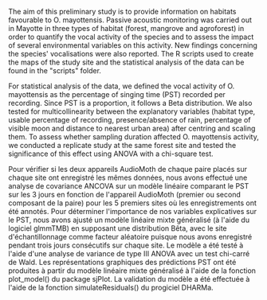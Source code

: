 The aim of this preliminary study is to provide information on habitats favourable to O. mayottensis. Passive acoustic monitoring was carried out in Mayotte in three types of habitat (forest, mangrove and agroforest) in order to quantify the vocal activity of the species and to assess the impact of several environmental variables on this activity. New findings concerning the species' vocalisations were also reported. The R scripts used to create the maps of the study site and the statistical analysis of the data can be found in the "scripts" folder.

For statistical analysis of the data, we defined the vocal activity of O. mayottensis as the percentage of singing time (PST) recorded per recording. Since PST is a proportion, it follows a Beta distribution. We also tested for multicollinearity between the explanatory variables (habitat type, usable percentage of recording, presence/absence of rain, percentage of visible moon and distance to nearest urban area) after centring and scaling them. To assess whether sampling duration affected O. mayottensis activity, we conducted a replicate study at the same forest site and tested the significance of this effect using ANOVA with a chi-square test.

Pour vérifier si les deux appareils AudioMoth de chaque paire placés sur chaque site ont enregistré les mêmes données, nous avons effectué une analyse de covariance 
ANCOVA sur un modèle linéaire comparant le PST sur les 3 jours en fonction de l'appareil AudioMoth (premier ou second composant de la paire) pour les 5 premiers sites 
où les enregistrements ont été annotés. Pour déterminer l'importance de nos variables explicatives sur le PST, nous avons ajusté un modèle linéaire mixte généralisé 
(à l'aide du logiciel glmmTMB) en supposant une distribution Bêta, avec le site d'échantillonnage comme facteur aléatoire puisque nous avons enregistré pendant trois 
jours consécutifs sur chaque site. Le modèle a été testé à l'aide d'une analyse de variance de type III ANOVA avec un test chi-carré de Wald. Les représentations 
graphiques des prédictions PST ont été produites à partir du modèle linéaire mixte généralisé à l'aide de la fonction plot_model() du package sjPlot. 
La validation du modèle a été effectuée à l'aide de la fonction simulateResiduals() du progiciel DHARMa.


